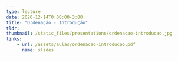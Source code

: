 ```yaml
---
type: lecture
date: 2020-12-14T0:00:00-3:00
title: "Ordenação - Introdução"
tldr: 
thumbnail: /static_files/presentations/ordenacao-introducao.jpg
links: 
    - url: /assets/aulas/ordenacao-introducao.pdf
      name: slides
---
```

